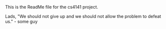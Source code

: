 This is the ReadMe file for the cs4141 project. 

Lads, "We should not give up and we should not allow the problem to defeat us." - some guy
